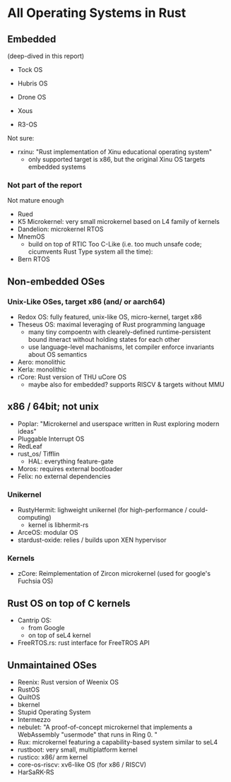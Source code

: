 # All Operating Systems in Rust

## Embedded 

(deep-dived in this report)
- Tock OS
- Hubris OS
- Drone OS
- Xous

- R3-OS

Not sure:
- rxinu: "Rust implementation of Xinu educational operating system"
  - only supported target is x86, but the original Xinu OS targets embedded systems

### Not part of the report

Not mature enough
- Rued
- K5 Microkernel: very small microkernel based on L4 family of kernels
- Dandelion: microkernel RTOS
- MnemOS
  - build on top of RTIC
Too C-Like (i.e. too much unsafe code; cicumvents Rust Type system all the time):
- Bern RTOS

## Non-embedded OSes


### Unix-Like OSes, target x86 (and/ or aarch64)

- Redox OS: fully featured, unix-like OS, micro-kernel, target x86
- Theseus OS: maximal leveraging of Rust programming language
  - many tiny compoentn with clearely-defined runtime-persistent bound itneract without holding states for each other
  - use language-level machanisms, let compiler enforce invariants about OS semantics
- Aero: monolithic
- Kerla: monolithic
- rCore: Rust version of THU uCore OS
  - maybe also for embedded? supports RISCV & targets without MMU

## x86 / 64bit; not unix

- Poplar: "Microkernel and userspace written in Rust exploring modern ideas"
- Pluggable Interrupt OS
- RedLeaf
- rust_os/ Tifflin
    - HAL: everything feature-gate
- Moros: requires external bootloader
- Felix: no external dependencies

### Unikernel

- RustyHermit: lighweight unikernel (for high-performance / could-computing)
  - kernel is libhermit-rs
- ArceOS: modular OS
- stardust-oxide: relies / builds upon XEN hypervisor

### Kernels

- zCore: Reimplementation of Zircon microkernel (used for google's Fuchsia OS)

## Rust OS on top of C kernels

- Cantrip OS:
  - from Google
  - on top of seL4 kernel
- FreeRTOS.rs: rust interface for FreeTROS API

## Unmaintained OSes

- Reenix: Rust version of Weenix OS
- RustOS
- QuiltOS
- bkernel
- Stupid Operating System
- Intermezzo
- nebulet: "A proof-of-concept microkernel that implements a WebAssembly "usermode" that runs in Ring 0. "
- Rux: microkernel featuring a capability-based system similar to seL4
- rustboot: very small, multiplatform kernel
- rustico: x86/ arm kernel
- core-os-riscv: xv6-like OS (for x86 / RISCV)
- HarSaRK-RS
